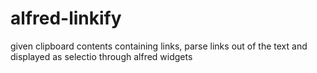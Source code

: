alfred-linkify
===============

given clipboard contents containing links, parse links out of the text and
displayed as selectio through alfred widgets

